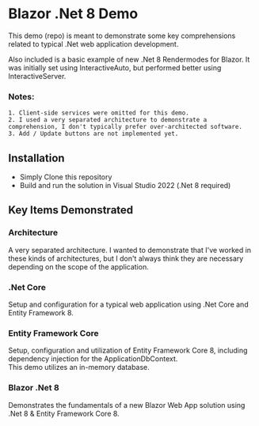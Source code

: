 # Blazor .Net 8 Demo

This demo (repo) is meant to demonstrate some key comprehensions related to typical .Net web application development.

Also included is a basic example of new .Net 8 Rendermodes for Blazor. It was initially set using InteractiveAuto, but performed better using InteractiveServer.

### Notes:
    1. Client-side services were omitted for this demo.
    2. I used a very separated architecture to demonstrate a comprehension, I don't typically prefer over-architected software.
    3. Add / Update buttons are not implemented yet.
    
## Installation 
- Simply Clone this repository
- Build and run the solution in Visual Studio 2022 (.Net 8 required)

## Key Items Demonstrated
### Architecture
A very separated architecture. I wanted to demonstrate that I've worked in these kinds of architectures, 
but I don't always think they are necessary depending on the scope of the application.

### .Net Core
Setup and configuration for a typical web application using .Net Core and Entity Framework 8.

### Entity Framework Core
Setup, configuration and utilization of Entity Framework Core 8, including dependency injection for the ApplicationDbContext.
<br />
This demo utilizes an in-memory database.

### Blazor .Net 8
Demonstrates the fundamentals of a new Blazor Web App solution using .Net 8 & Entity Framework Core 8.
